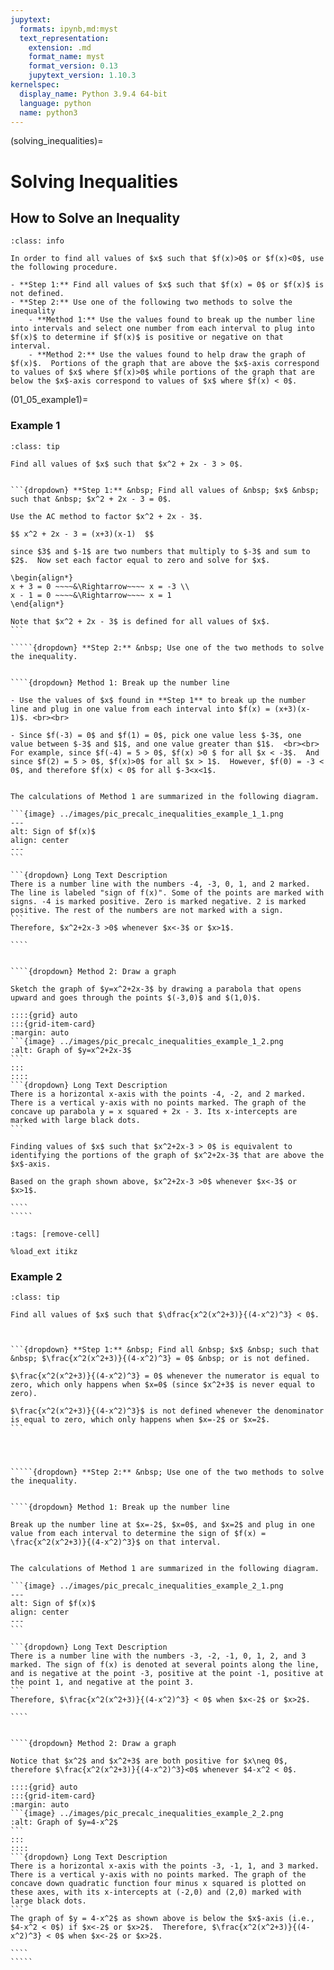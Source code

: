 ```yaml
---
jupytext:
  formats: ipynb,md:myst
  text_representation:
    extension: .md
    format_name: myst
    format_version: 0.13
    jupytext_version: 1.10.3
kernelspec:
  display_name: Python 3.9.4 64-bit
  language: python
  name: python3
---
```

(solving_inequalities)=
# Solving Inequalities

## How to Solve an Inequality


```{admonition} Solving an Inequality
:class: info

In order to find all values of $x$ such that $f(x)>0$ or $f(x)<0$, use the following procedure.

- **Step 1:** Find all values of $x$ such that $f(x) = 0$ or $f(x)$ is not defined.
- **Step 2:** Use one of the following two methods to solve the inequality
	- **Method 1:** Use the values found to break up the number line into intervals and select one number from each interval to plug into $f(x)$ to determine if $f(x)$ is positive or negative on that interval.
	- **Method 2:** Use the values found to help draw the graph of $f(x)$.  Portions of the graph that are above the $x$-axis correspond to values of $x$ where $f(x)>0$ while portions of the graph that are below the $x$-axis correspond to values of $x$ where $f(x) < 0$.
```

(01_05_example1)=
### Example 1

``````{admonition} Determine the values of $x$ where $f(x)$ is positive.
:class: tip

Find all values of $x$ such that $x^2 + 2x - 3 > 0$.


```{dropdown} **Step 1:** &nbsp; Find all values of &nbsp; $x$ &nbsp; such that &nbsp; $x^2 + 2x - 3 = 0$.

Use the AC method to factor $x^2 + 2x - 3$.

$$ x^2 + 2x - 3 = (x+3)(x-1)  $$

since $3$ and $-1$ are two numbers that multiply to $-3$ and sum to $2$.  Now set each factor equal to zero and solve for $x$.

\begin{align*}
x + 3 = 0 ~~~~&\Rightarrow~~~~ x = -3 \\
x - 1 = 0 ~~~~&\Rightarrow~~~~ x = 1 
\end{align*}

Note that $x^2 + 2x - 3$ is defined for all values of $x$.
```

`````{dropdown} **Step 2:** &nbsp; Use one of the two methods to solve the inequality. 


````{dropdown} Method 1: Break up the number line

- Use the values of $x$ found in **Step 1** to break up the number line and plug in one value from each interval into $f(x) = (x+3)(x-1)$. <br><br>

- Since $f(-3) = 0$ and $f(1) = 0$, pick one value less $-3$, one value between $-3$ and $1$, and one value greater than $1$.  <br><br> For example, since $f(-4) = 5 > 0$, $f(x) >0 $ for all $x < -3$.  And since $f(2) = 5 > 0$, $f(x)>0$ for all $x > 1$.  However, $f(0) = -3 < 0$, and therefore $f(x) < 0$ for all $-3<x<1$. 


The calculations of Method 1 are summarized in the following diagram.

```{image} ../images/pic_precalc_inequalities_example_1_1.png
---
alt: Sign of $f(x)$
align: center
---
```

```{dropdown} Long Text Description
There is a number line with the numbers -4, -3, 0, 1, and 2 marked. The line is labeled "sign of f(x)". Some of the points are marked with signs. -4 is marked positive. Zero is marked negative. 2 is marked positive. The rest of the numbers are not marked with a sign.
```
Therefore, $x^2+2x-3 >0$ whenever $x<-3$ or $x>1$.

````


````{dropdown} Method 2: Draw a graph

Sketch the graph of $y=x^2+2x-3$ by drawing a parabola that opens upward and goes through the points $(-3,0)$ and $(1,0)$.

::::{grid} auto
:::{grid-item-card}
:margin: auto
```{image} ../images/pic_precalc_inequalities_example_1_2.png
:alt: Graph of $y=x^2+2x-3$
```
:::
::::
```{dropdown} Long Text Description
There is a horizontal x-axis with the points -4, -2, and 2 marked. There is a vertical y-axis with no points marked. The graph of the concave up parabola y = x squared + 2x - 3. Its x-intercepts are marked with large black dots.
```

Finding values of $x$ such that $x^2+2x-3 > 0$ is equivalent to identifying the portions of the graph of $x^2+2x-3$ that are above the $x$-axis.  

Based on the graph shown above, $x^2+2x-3 >0$ whenever $x<-3$ or $x>1$.

````
`````
``````



```{code-cell}
:tags: [remove-cell]

%load_ext itikz
```
<!--
```{code-cell}
:tags: [remove-input]

%%itikz
\documentclass[tikz]{standalone}
\begin{document}
\begin{tikzpicture}[scale=1]
\draw[white,fill=white] (-9.5,-1) rectangle (4,1);
\draw[->](-6,0) -- (4,0) ;
\foreach \x in {-3, 1}
	\draw (\x, 6pt) -- (\x, -6pt) node[below, scale=1.5] {$\x$};
	
\node[above, scale=1.5] at (-4,0){$+$};
\node[above, scale=1.5] at (0,0){$-$};
\node[above, scale=1.5] at (2,0){$+$};

	\draw (-4, 3pt) -- (-4, -3pt) node[below, scale=1.5] {$-4$} ;
	\draw (0, 3pt) -- (0, -3pt) node[below, scale=1.5] {$0$} ;
	\draw (2, 3pt) -- (2, -3pt) node[below, scale=1.5] {$2$} ;

\node[left, scale=1.5] at (-6,0.5){sign of $f(x)$};
\end{tikzpicture} 
\end{document}
```
-->


<!--
```{code-cell}
:tags: [remove-input]

%%itikz
\documentclass[tikz]{standalone}
\begin {document}
\begin{tikzpicture}[xscale=1,yscale=0.6]

\draw[white,fill=white] (-5.3,-5.3) rectangle (3.3,5.3);
%\draw[very thin,color=lightgray,step=1] (-4.9,-4.9) grid (2.9,4.9);

\draw[->] (-5,0) -- (3,0) node[below] {$x$};
\draw[->] (0,-5) -- (0,5) node[right] {$y$};
       
\draw [fill=black] (-3,0) ellipse [x radius = 0.15, y radius = 0.25];
\draw [fill=black] (1,0) ellipse [x radius = 0.15, y radius = 0.25];

% tick marks
\foreach \x in {-4,-2,2} 
	\draw [thick] (\x cm,6pt) -- (\x cm,-6pt) node[below] {$\x$};
\foreach \y in {} 
	\draw [thick] (-2pt,\y cm) -- (2pt,\y cm) node[right] {$\y$};
	
\clip (-6,-5) rectangle (6,5);
\draw[domain=-4:2,smooth,variable=\x,black,ultra thick] plot ({\x},{\x*\x + 2*\x - 3}); 
%\node at (4.1, 4.5){$y = x^2 + 2x - 3$};
\end{tikzpicture}
\end{document}
```
-->






### Example 2

``````{admonition} Determine the values of $x$ where $f(x)$ is negative.
:class: tip

Find all values of $x$ such that $\dfrac{x^2(x^2+3)}{(4-x^2)^3} < 0$.



```{dropdown} **Step 1:** &nbsp; Find all &nbsp; $x$ &nbsp; such that &nbsp; $\frac{x^2(x^2+3)}{(4-x^2)^3} = 0$ &nbsp; or is not defined. 

$\frac{x^2(x^2+3)}{(4-x^2)^3} = 0$ whenever the numerator is equal to zero, which only happens when $x=0$ (since $x^2+3$ is never equal to zero).

$\frac{x^2(x^2+3)}{(4-x^2)^3}$ is not defined whenever the denominator is equal to zero, which only happens when $x=-2$ or $x=2$.
```




`````{dropdown} **Step 2:** &nbsp; Use one of the two methods to solve the inequality. 


````{dropdown} Method 1: Break up the number line

Break up the number line at $x=-2$, $x=0$, and $x=2$ and plug in one value from each interval to determine the sign of $f(x) = \frac{x^2(x^2+3)}{(4-x^2)^3}$ on that interval.


The calculations of Method 1 are summarized in the following diagram.

```{image} ../images/pic_precalc_inequalities_example_2_1.png
---
alt: Sign of $f(x)$
align: center
---
```

```{dropdown} Long Text Description
There is a number line with the numbers -3, -2, -1, 0, 1, 2, and 3 marked. The sign of f(x) is denoted at several points along the line, and is negative at the point -3, positive at the point -1, positive at the point 1, and negative at the point 3.
```
Therefore, $\frac{x^2(x^2+3)}{(4-x^2)^3} < 0$ when $x<-2$ or $x>2$.

````


````{dropdown} Method 2: Draw a graph

Notice that $x^2$ and $x^2+3$ are both positive for $x\neq 0$, therefore $\frac{x^2(x^2+3)}{(4-x^2)^3}<0$ whenever $4-x^2 < 0$.

::::{grid} auto
:::{grid-item-card}
:margin: auto
```{image} ../images/pic_precalc_inequalities_example_2_2.png
:alt: Graph of $y=4-x^2$
```
:::
::::
```{dropdown} Long Text Description
There is a horizontal x-axis with the points -3, -1, 1, and 3 marked. There is a vertical y-axis with no points marked. The graph of the concave down quadratic function four minus x squared is plotted on these axes, with its x-intercepts at (-2,0) and (2,0) marked with large black dots.
```
The graph of $y = 4-x^2$ as shown above is below the $x$-axis (i.e., $4-x^2 < 0$) if $x<-2$ or $x>2$.  Therefore, $\frac{x^2(x^2+3)}{(4-x^2)^3} < 0$ when $x<-2$ or $x>2$.

````
`````
``````


<!--
```{code-cell}
:tags: [remove-input]

%%itikz
\documentclass[tikz]{standalone}
\begin {document}
\begin{tikzpicture}[scale=1.5]
\draw[white,fill=white] (-6.5,-0.6) rectangle (4,0.6);
\draw[->](-4,0) -- (4,0) ;
\foreach \x in {-2,0,2}
	\draw (\x, 3pt) -- (\x, -3pt) node[below, scale=1.5] {$\x$} ;
	
\node[above, scale=1.5] at (-3,0){$-$};
\node[above, scale=1.5] at (-1,0){$+$};
\node[above, scale=1.5] at (1,0){$+$} ;
\node[above, scale=1.5] at (3,0){$-$} ;

	\draw (-3, 2pt) -- (-3, -2pt) node[below, scale=1.5] {$-3$} ;
	\draw (-1, 2pt) -- (-1, -2pt) node[below, scale=1.5] { $-1$} ;
	\draw (1, 2pt) -- (1, -2pt) node[below, scale=1.5] { $1$} ;
	\draw (3, 2pt) -- (3, -2pt) node[below, scale=1.5] {$3$} ;

\node[left, scale=1.5] at (-4,0.25){sign of $f(x)$};

\end{tikzpicture} 
\end{document}
```
-->


<!--
```{code-cell}
:tags: [remove-input]

%%itikz
\documentclass[tikz]{standalone}
\begin {document}
\begin{tikzpicture}[xscale=1,yscale=0.6]

\draw[white,fill=white] (-4.3,-5.3) rectangle (4.3,5.3);
%\draw[very thin,color=lightgray,step=1] (-4.9,-4.9) grid (2.9,4.9);

\draw[->] (-4,0) -- (4,0) node[below] {$x$};
\draw[->] (0,-5) -- (0,5) node[right] {$y$};
       
\draw [fill=black] (-2,0) ellipse [x radius = 0.15, y radius = 0.25];
\draw [fill=black] (2,0) ellipse [x radius = 0.15, y radius = 0.25];

% tick marks
\foreach \x in {-3,-1,1,3} 
	\draw [thick] (\x cm,6pt) -- (\x cm,-6pt) node[below] {$\x$};
\foreach \y in {} 
	\draw [thick] (-2pt,\y cm) -- (2pt,\y cm) node[right] {$\y$};
	
\clip (-6,-5) rectangle (6,5);
\draw[domain=-3:3,smooth,variable=\x,black,ultra thick] plot ({\x},{4 - \x*\x}); 
%\node at (4.1, 4.5){$y = x^2 + 2x - 3$};
\end{tikzpicture}
\end{document}
```
-->

